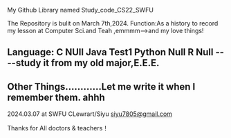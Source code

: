 My Github Library named Study_code_CS22_SWFU

The Repository is bulit on March 7th,2024.
Function:As a history to record my lesson at Computer Sci.and Teah ,emmmm-->and my love things!

Language: 
C NUll
Java  Test1 
Python  Null
R Null ----study it from my old major,E.E.E.
--------------------
Other Things…………Let me write it when I remember them. ahhh
--------------------

2024.03.07 at SWFU
CLewrart/Siyu
siyu7805@gmail.com

Thanks for All doctors & teachers！
